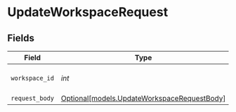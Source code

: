 # UpdateWorkspaceRequest


## Fields

| Field                                                                                  | Type                                                                                   | Required                                                                               | Description                                                                            |
| -------------------------------------------------------------------------------------- | -------------------------------------------------------------------------------------- | -------------------------------------------------------------------------------------- | -------------------------------------------------------------------------------------- |
| `workspace_id`                                                                         | *int*                                                                                  | :heavy_check_mark:                                                                     | The id of the workspace                                                                |
| `request_body`                                                                         | [Optional[models.UpdateWorkspaceRequestBody]](../models/updateworkspacerequestbody.md) | :heavy_minus_sign:                                                                     | N/A                                                                                    |